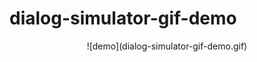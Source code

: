 # dialog-simulator-gif-demo

<div style="text-align:center">![demo](dialog-simulator-gif-demo.gif)</div>
